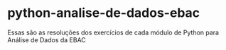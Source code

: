 # python-analise-de-dados-ebac

Essas são as resoluções dos exercícios de cada módulo de Python para Análise de Dados da EBAC
